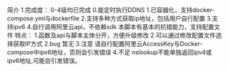 简介
1.完成度：
    0-4级均已完成
    0.能定时执行DDNS
    1.已容器化，支持docker-compose.yml与dockerfile
    2.支持多种方式获取ip地址，包括用户自行配置
    3.支持ipv6
    4.自行调用阿里云api，不依赖sdk
    本脚本有基本的抗错能力，支持配置文件
    特点：
    	1.函数及api与脚本主体分开，方便升级修改
    	2.可以通过修改配置文件选择获取IP方式
2.bug
    暂无
3.注意
    请自行配置阿里云AccessKey与Docker-compose中ipv6地址，否则会引发错误
4.不足
    nslookup不能单独返回ipv4或ipv6地址,可能会引发错误。
